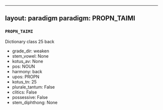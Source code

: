 
---
layout: paradigm
paradigm: PROPN_TAIMI
---
### ` PROPN_TAIMI `

Dictionary class 25 back
* grade_dir: weaken
* stem_vowel: None
* kotus_av: None
* pos: NOUN
* harmony: back
* upos: PROPN
* kotus_tn: 25
* plurale_tantum: False
* clitics: False
* possessive: False
* stem_diphthong: None
